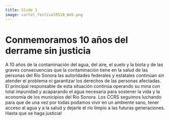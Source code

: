 ```yaml
---
title: Slide 1
image: cartel_festivalRS10_Web.png
---
```


# Conmemoramos 10 años del derrame sin justicia

A 10 años de la contaminación del agua, del aire, el suelo y la biota y de las graves consecuencias que la contaminación tiene en la salud de las personas del Río Sonora las autoridades federales y estatales continúan sin atender el problema ni garantizar los derechos de las personas afectadas. El principal responsable de esta situación continúa operando su mina con total impunidad y acaparando el agua necesaria para sostener la vida y la economía de los municipios del Río Sonora. Los CCRS seguimos luchando para que de una vez por todas podamos vivir en un ambiente sano, tener acceso al agua y a la salud y dejarle el río limpio a las futuras generaciones. Hasta que se haga justicia!

